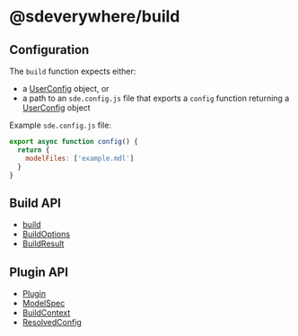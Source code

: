 # @sdeverywhere/build

## Configuration

The `build` function expects either:

- a [UserConfig](interfaces/UserConfig.md) object, or
- a path to an `sde.config.js` file that exports a `config` function returning a [UserConfig](interfaces/UserConfig.md) object

Example `sde.config.js` file:

```js
export async function config() {
  return {
    modelFiles: ['example.mdl']
  }
}
```

## Build API

- [build](functions/build.md)
- [BuildOptions](interfaces/BuildOptions.md)
- [BuildResult](interfaces/BuildResult.md)

## Plugin API

- [Plugin](interfaces/Plugin.md)
- [ModelSpec](interfaces/ModelSpec.md)
- [BuildContext](classes/BuildContext.md)
- [ResolvedConfig](interfaces/ResolvedConfig.md)
